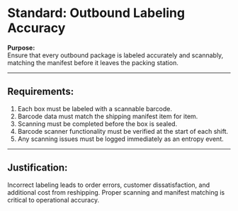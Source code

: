 # Standard: Outbound Labeling Accuracy

**Purpose:**  
Ensure that every outbound package is labeled accurately and scannably, matching the manifest before it leaves the packing station.

---

## Requirements:
1. Each box must be labeled with a scannable barcode.
2. Barcode data must match the shipping manifest item for item.
3. Scanning must be completed before the box is sealed.
4. Barcode scanner functionality must be verified at the start of each shift.
5. Any scanning issues must be logged immediately as an entropy event.

---

## Justification:
Incorrect labeling leads to order errors, customer dissatisfaction, and additional cost from reshipping. Proper scanning and manifest matching is critical to operational accuracy.
